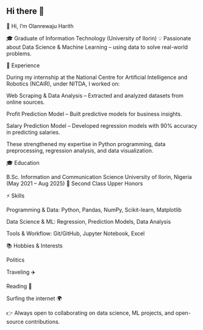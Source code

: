 ## Hi there 👋

👋 Hi, I’m Olanrewaju Harith

🎓 Graduate of Information Technology (University of Ilorin)
💡 Passionate about Data Science & Machine Learning – using data to solve real-world problems.

🔬 Experience

During my internship at the National Centre for Artificial Intelligence and Robotics (NCAIR), under NITDA, I worked on:

Web Scraping & Data Analysis – Extracted and analyzed datasets from online sources.

Profit Prediction Model – Built predictive models for business insights.

Salary Prediction Model – Developed regression models with 90% accuracy in predicting salaries.

These strengthened my expertise in Python programming, data preprocessing, regression analysis, and data visualization.

🎓 Education

B.Sc. Information and Communication Science
University of Ilorin, Nigeria (May 2021 – Aug 2025)
📌 Second Class Upper Honors

⚡ Skills

Programming & Data: Python, Pandas, NumPy, Scikit-learn, Matplotlib

Data Science & ML: Regression, Prediction Models, Data Analysis

Tools & Workflow: Git/GitHub, Jupyter Notebook, Excel

📚 Hobbies & Interests

Politics

Traveling ✈️

Reading 📖

Surfing the internet 🌍

👉 Always open to collaborating on data science, ML projects, and open-source contributions.
